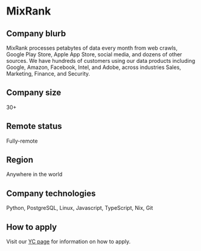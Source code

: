 # MixRank

## Company blurb

MixRank processes petabytes of data every month from web crawls, Google Play Store, Apple App Store, social media, and dozens of other sources. We have hundreds of customers using our data products including Google, Amazon, Facebook, Intel, and Adobe, across industries Sales, Marketing, Finance, and Security.

## Company size

30+

## Remote status

Fully-remote

## Region

Anywhere in the world

## Company technologies

Python, PostgreSQL, Linux, Javascript, TypeScript, Nix, Git

## How to apply

Visit our [YC page](https://www.ycombinator.com/companies/mixrank) for information on how to apply.
